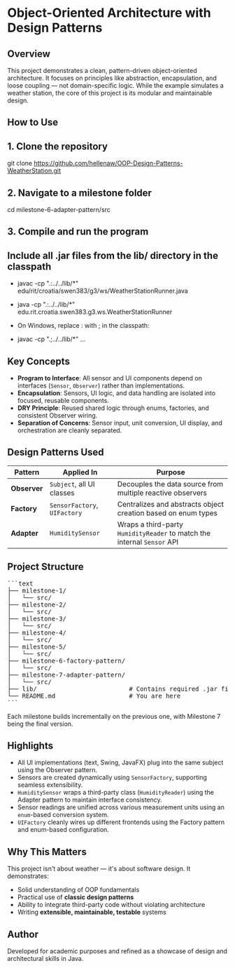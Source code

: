 # Object-Oriented Architecture with Design Patterns

## Overview

This project demonstrates a clean, pattern-driven object-oriented architecture. It focuses on principles like abstraction, encapsulation, and loose coupling — not domain-specific logic. While the example simulates a weather station, the core of this project is its modular and maintainable design.

## How to Use
## 1. Clone the repository
git clone https://github.com/hellenaw/OOP-Design-Patterns-WeatherStation.git

## 2. Navigate to a milestone folder
cd milestone-6-adapter-pattern/src

## 3. Compile and run the program
## Include all .jar files from the lib/ directory in the classpath

- javac -cp ".:../../lib/*" edu/rit/croatia/swen383/g3/ws/WeatherStationRunner.java
- java -cp ".:../../lib/*" edu.rit.croatia.swen383.g3.ws.WeatherStationRunner

- On Windows, replace : with ; in the classpath:
- javac -cp ".;../../lib/*" ...

## Key Concepts

- **Program to Interface**: All sensor and UI components depend on interfaces (`Sensor`, `Observer`) rather than implementations.
- **Encapsulation**: Sensors, UI logic, and data handling are isolated into focused, reusable components.
- **DRY Principle**: Reused shared logic through enums, factories, and consistent Observer wiring.
- **Separation of Concerns**: Sensor input, unit conversion, UI display, and orchestration are cleanly separated.

## Design Patterns Used

| Pattern      | Applied In                          | Purpose                                                                 |
|--------------|--------------------------------------|-------------------------------------------------------------------------|
| **Observer** | `Subject`, all UI classes            | Decouples the data source from multiple reactive observers              |
| **Factory**  | `SensorFactory`, `UIFactory`         | Centralizes and abstracts object creation based on enum types           |
| **Adapter**  | `HumiditySensor`                     | Wraps a third-party `HumidityReader` to match the internal `Sensor` API |

## Project Structure
<pre>
```text
├── milestone-1/
│   └── src/
├── milestone-2/
│   └── src/
├── milestone-3/
│   └── src/
├── milestone-4/
│   └── src/
├── milestone-5/
│   └── src/
├── milestone-6-factory-pattern/
│   └── src/
├── milestone-7-adapter-pattern/
│   └── src/
├── lib/                         # Contains required .jar files for JavaFX and Swing
└── README.md                    # You are here
```
</pre>

Each milestone builds incrementally on the previous one, with Milestone 7 being the final version.

## Highlights

- All UI implementations (text, Swing, JavaFX) plug into the same subject using the Observer pattern.
- Sensors are created dynamically using `SensorFactory`, supporting seamless extensibility.
- `HumiditySensor` wraps a third-party class (`HumidityReader`) using the Adapter pattern to maintain interface consistency.
- Sensor readings are unified across various measurement units using an `enum`-based conversion system.
- `UIFactory` cleanly wires up different frontends using the Factory pattern and enum-based configuration.

## Why This Matters

This project isn't about weather — it's about software design. It demonstrates:

- Solid understanding of OOP fundamentals
- Practical use of **classic design patterns**
- Ability to integrate third-party code without violating architecture
- Writing **extensible, maintainable, testable** systems

## Author

Developed for academic purposes and refined as a showcase of design and architectural skills in Java.